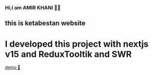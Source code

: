 ### Hi,I am AMIR KHANI 👋🏻

## this is ketabestan website

# I developed this project with nextjs v15 and ReduxTooltik and SWR

[demo 🫠](https://ketabestan-latest.vercel.app/)
